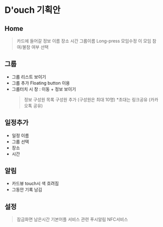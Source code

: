 # D'ouch 기획안

## Home
  > 카드에 들어갈 정보
    이름 장소 시간 그룹이름
  > Long-press
    모임수정
    이 모임 참여/불참 여부 선택
## 그룹
  * 그룹 리스트 보이기
  * 그룹 추가
    Floating button 이용
  * 그룹터치 시 창 : 이동 + 정보 보이기
    > 정보
      구성원 목록
      구성원 추가
      (구성원은 최대 10명)
  *초대는 링크공유 (카카오톡 공유)
## 일정추가
  * 일정 이름
  * 그룹 선택
  * 장소
  * 시간
## 알림
  * 카드뷰 touch시 색 흐려짐
  * 그동안 기록 남김
## 설정
  > 잠금화면
      남은시간
      기본어플
  > 서비스 관련
      푸시알림
      NFC서비스
  
